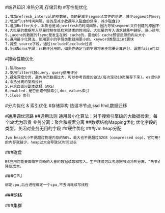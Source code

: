 #临界知识
冷热分离,存储异构
#写性能优化
```asp
1.增加refresh_interval的参数值，目的是减少segment文件的创建，减少segment的merge次数，merge是发生在jvm中的，有可能导致full GC，增加refresh会降低搜索的实时性
2.增加flush时间间隔，目的是减小数据写入磁盘的频率，减小磁盘IO
3.增加Buffer大小，本质也是减小refresh的时间间隔，因为导致segment文件创建的原因不仅有时间阈值，还有buffer空间大小，写满了也会创建。默认最小值 48MB< 默认值 堆空间的10% < 默认最大无限制
4.大批量的数据写入尽量控制在低检索请求的时间段，大批量的写入请求越集中越好，减小读写之间的资源抢占，读写分离
5.Lucene的数据的fsync是发生在OS cache的，要给OS cache预留足够的内从大小
6.通用最小化算法，能用更小的字段类型就用更小的，keyword类型比int更快
7.调整_source字段，通过include和exclude过滤
8.关闭Norms字段：计算评分用的，如果你确定当前字段将来不需要计算评分，设置false可以节省大量的磁盘空间，有助于提升性能。常见的比如filter和agg字段，都可以设为关闭

```
#搜索性能优化
[](https://zhuanlan.zhihu.com/p/406264041)
```asp
1.禁用swap
2.使用filter代替query，query使用评分
3.避免深度分页，避免单页数据过大，可以参考百度的做法(每次滚动10页缓存下来)。es提供两种解决方案scroll search和search after
4.冷热分离的架构设计
5.开启自适应副本选择（ARS）
6.enabled：是否创建倒排索引,doc_values索引
7.close 索引
```
[](https://www.elastic.co/guide/en/elasticsearch/reference/current/indices-close.html)
#分片优化 & 索引优化
#存储异构
热温冷节点,ssd hhd,数据迁移
[](https://www.elastic.co/cn/blog/implementing-hot-warm-cold-in-elasticsearch-with-index-lifecycle-management)
[](https://www.cnblogs.com/iiiiher/p/9268832.html)

#通用调优思路
##通用法则
通用最小化算法：对于搜索引擎级的大数据检索，每个bit尤为珍贵
业务分离：聚合和搜索分离
##数据结构Mapping优化
优化字段的类型，关闭对业务无用的字段
##硬件优化
###jvm heap分配
```asp
Jvm heap大小不要超过物理内存的50%，最大也不要超过32GB（compressed oop），它可用于其内部缓存的内存就越多，但可供操作系统用于文件系统缓存
的内存就越少，heap过大会导致GC时间过长
```
###磁盘
```asp
ES应用可能要面临不间断的大量的数据读取和写入。生产环境可以考虑把节点冷热分离，“热节点”使用SSD做存储，可以大幅提高系统性能；冷数据存储在机械硬盘中，
降低成本。
```
###CPU
```asp
绑定cpu,后台进程绑定一个cpu,不去消耗读写线程
```
###网络

###集群
